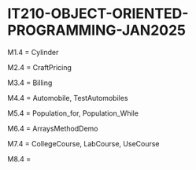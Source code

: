 # IT210-OBJECT-ORIENTED-PROGRAMMING-JAN2025

M1.4 = Cylinder

M2.4 = CraftPricing

M3.4 = Billing

M4.4 = Automobile, TestAutomobiles

M5.4 = Population_for, Population_While

M6.4 = ArraysMethodDemo

M7.4 = CollegeCourse, LabCourse, UseCourse

M8.4 = 

